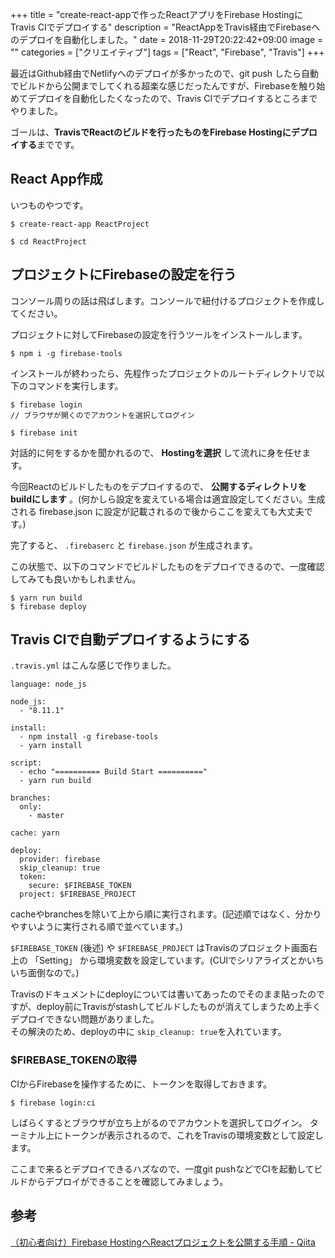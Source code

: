 +++
title = "create-react-appで作ったReactアプリをFirebase HostingにTravis CIでデプロイする"
description = "ReactAppをTravis経由でFirebaseへのデプロイを自動化しました。"
date = 2018-11-29T20:22:42+09:00
image = ""
categories = ["クリエイティブ"]
tags = ["React", "Firebase", "Travis"]
+++


最近はGithub経由でNetlifyへのデプロイが多かったので、git push したら自動でビルドから公開までしてくれる超楽な感じだったんですが、Firebaseを触り始めてデプロイを自動化したくなったので、Travis CIでデプロイするところまでやりました。

ゴールは、**TravisでReactのビルドを行ったものをFirebase Hostingにデプロイする**までです。

## React App作成
いつものやつです。

```
$ create-react-app ReactProject

$ cd ReactProject
```

## プロジェクトにFirebaseの設定を行う
コンソール周りの話は飛ばします。コンソールで紐付けるプロジェクトを作成してください。

プロジェクトに対してFirebaseの設定を行うツールをインストールします。

```
$ npm i -g firebase-tools
```

インストールが終わったら、先程作ったプロジェクトのルートディレクトリで以下のコマンドを実行します。

```
$ firebase login
// ブラウザが開くのでアカウントを選択してログイン

$ firebase init
```

対話的に何をするかを聞かれるので、 **Hostingを選択** して流れに身を任せます。

今回Reactのビルドしたものをデプロイするので、 **公開するディレクトリをbuildにします** 。(何かしら設定を変えている場合は適宜設定してください。生成される firebase.json に設定が記載されるので後からここを変えても大丈夫です。)

完了すると、 ``.firebaserc`` と ``firebase.json`` が生成されます。

この状態で、以下のコマンドでビルドしたものをデプロイできるので、一度確認してみても良いかもしれません。

```
$ yarn run build
$ firebase deploy
```

## Travis CIで自動デプロイするようにする
``.travis.yml`` はこんな感じで作りました。

```
language: node_js

node_js:
  - "8.11.1"

install:
  - npm install -g firebase-tools
  - yarn install

script:
  - echo "========== Build Start =========="
  - yarn run build

branches:
  only:
    - master

cache: yarn

deploy:
  provider: firebase
  skip_cleanup: true
  token:
    secure: $FIREBASE_TOKEN
  project: $FIREBASE_PROJECT
```

cacheやbranchesを除いて上から順に実行されます。(記述順ではなく、分かりやすいように実行される順で並べています。)

``$FIREBASE_TOKEN`` (後述) や ``$FIREBASE_PROJECT`` はTravisのプロジェクト画面右上の 「Setting」 から環境変数を設定しています。(CUIでシリアライズとかいちいち面倒なので。)

Travisのドキュメントにdeployについては書いてあったのでそのまま貼ったのですが、deploy前にTravisがstashしてビルドしたものが消えてしまうため上手くデプロイできない問題がありました。  
その解決のため、deployの中に ``skip_cleanup: true``を入れています。

### $FIREBASE_TOKENの取得
CIからFirebaseを操作するために、トークンを取得しておきます。

```
$ firebase login:ci
```

しばらくするとブラウザが立ち上がるのでアカウントを選択してログイン。
ターミナル上にトークンが表示されるので、これをTravisの環境変数として設定します。

ここまで来るとデプロイできるハズなので、一度git pushなどでCIを起動してビルドからデプロイができることを確認してみましょう。


## 参考
[（初心者向け）Firebase HostingへReactプロジェクトを公開する手順 - Qiita](https://qiita.com/junara/items/74801923ca108b328b26)
